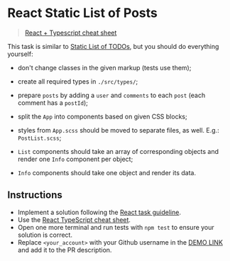 # React Static List of Posts

> [React + Typescript cheat sheet](https://mate-academy.github.io/fe-program/js/extra/react-typescript)

This task is similar to [Static List of TODOs](https://github.com/mate-academy/react_static-list-of-todos#react-static-list-of-todos), but you should do everything yourself:

- don't change classes in the given markup (tests use them);

- create all required types in `./src/types/`;

- prepare `posts` by adding a `user` and `comments` to each `post` (each comment has a `postId`);

- split the `App` into components based on given CSS blocks;

- styles from `App.scss` should be moved to separate files, as well. E.g.: `PostList.scss`;

- `List` components should take an array of corresponding objects and render one `Info` component per object;

- `Info` components should take one object and render its data.

## Instructions

- Implement a solution following the [React task guideline](https://github.com/mate-academy/react_task-guideline#react-tasks-guideline).
- Use the [React TypeScript cheat sheet](https://mate-academy.github.io/fe-program/js/extra/react-typescript).
- Open one more terminal and run tests with `npm test` to ensure your solution is correct.
- Replace `<your_account>` with your Github username in the [DEMO LINK](https://Mykhailyk-Vadym.github.io/react_static-list-of-posts/) and add it to the PR description.
